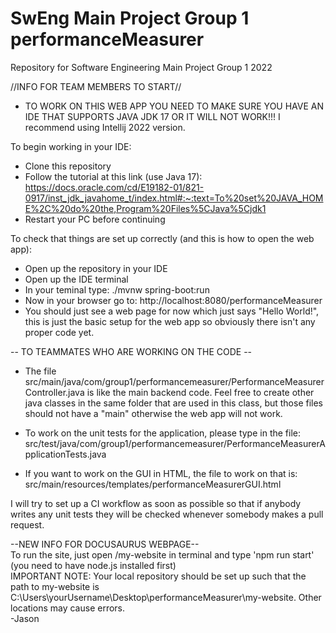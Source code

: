 # SwEng Main Project Group 1 performanceMeasurer
 Repository for Software Engineering Main Project Group 1 2022
 
 //INFO FOR TEAM MEMBERS TO START//
 
- TO WORK ON THIS WEB APP YOU NEED TO MAKE SURE YOU HAVE AN IDE THAT SUPPORTS JAVA JDK 17 OR IT WILL NOT WORK!!! I recommend using Intellij 2022 version.

To begin working in your IDE:
- Clone this repository
- Follow the tutorial at this link (use Java 17): https://docs.oracle.com/cd/E19182-01/821-0917/inst_jdk_javahome_t/index.html#:~:text=To%20set%20JAVA_HOME%2C%20do%20the,Program%20Files%5CJava%5Cjdk1
- Restart your PC before continuing

To check that things are set up correctly (and this is how to open the web app):
- Open up the repository in your IDE
- Open up the IDE terminal
- In your teminal type: ./mvnw spring-boot:run
- Now in your browser go to: http://localhost:8080/performanceMeasurer
- You should just see a web page for now which just says "Hello World!", this is just the basic setup for the web app so obviously there isn't any proper code yet.

-- TO TEAMMATES WHO ARE WORKING ON THE CODE --

- The file src/main/java/com/group1/performancemeasurer/PerformanceMeasurerController.java is like the main backend code. Feel free to create other java classes in the same folder that are used in this class, but those files should not have a "main" otherwise the web app will not work.

- To work on the unit tests for the application, please type in the file: src/test/java/com/group1/performancemeasurer/PerformanceMeasurerApplicationTests.java

- If you want to work on the GUI in HTML, the file to work on that is: src/main/resources/templates/performanceMeasurerGUI.html

I will try to set up a CI workflow as soon as possible so that if anybody writes any unit tests they will be checked whenever somebody makes a pull request.


--NEW INFO FOR DOCUSAURUS WEBPAGE--  
To run the site, just open /my-website in terminal and type 'npm run start' (you need to have node.js installed first)  
IMPORTANT NOTE: Your local repository should be set up such that the path to my-website is C:\Users\yourUsername\Desktop\performanceMeasurer\my-website. Other locations may cause errors.  
-Jason
